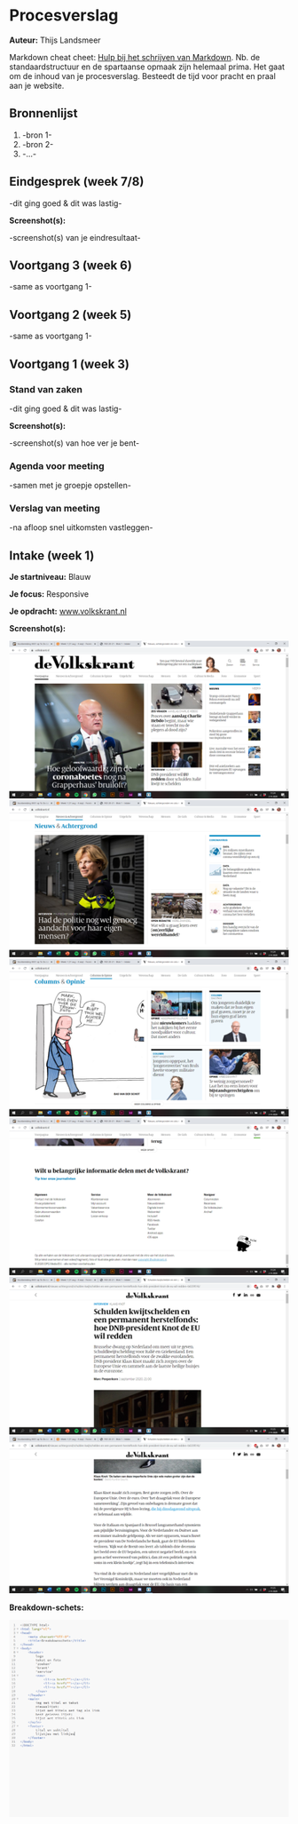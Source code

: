 # Procesverslag
**Auteur:** Thijs Landsmeer

Markdown cheat cheet: [Hulp bij het schrijven van Markdown](https://github.com/adam-p/markdown-here/wiki/Markdown-Cheatsheet). Nb. de standaardstructuur en de spartaanse opmaak zijn helemaal prima. Het gaat om de inhoud van je procesverslag. Besteedt de tijd voor pracht en praal aan je website.



## Bronnenlijst
1. -bron 1-
2. -bron 2-
3. -...-



## Eindgesprek (week 7/8)

-dit ging goed & dit was lastig-

**Screenshot(s):**

-screenshot(s) van je eindresultaat-



## Voortgang 3 (week 6)

-same as voortgang 1-



## Voortgang 2 (week 5)

-same as voortgang 1-



## Voortgang 1 (week 3)

### Stand van zaken

-dit ging goed & dit was lastig-

**Screenshot(s):**

-screenshot(s) van hoe ver je bent-

### Agenda voor meeting

-samen met je groepje opstellen-

### Verslag van meeting

-na afloop snel uitkomsten vastleggen-



## Intake (week 1)

**Je startniveau:** Blauw

**Je focus:** Responsive

**Je opdracht:** www.volkskrant.nl

**Screenshot(s):**

![screenshot](https://github.com/thijsla/FED/blob/master/images/Schermopname%20(380).png)
![screenshot](https://github.com/thijsla/FED/blob/master/images/Schermopname%20(381).png)
![screenshot](https://github.com/thijsla/FED/blob/master/images/Schermopname%20(382).png)
![screenshot](https://github.com/thijsla/FED/blob/master/images/Schermopname%20(383).png)
![screenshot](https://github.com/thijsla/FED/blob/master/images/Schermopname%20(384).png)
![screenshot](https://github.com/thijsla/FED/blob/master/images/Schermopname%20(385).png)

**Breakdown-schets:**

![voorlopige breakdownschets](https://github.com/thijsla/FED/blob/master/Schermopname%20(386).png)
